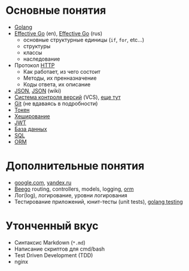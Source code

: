 # Основные понятия

* [Golang](http://golang-book.ru/)
* [Effective Go](https://golang.org/doc/effective_go.html) (en), [Effective Go](http://eao197.narod.ru/desc/short_effective_go.html) (rus)
    * основные структурные единицы (`if`, `for`, etc...)
    * структуры
    * классы
    * наследование
* Протокол [HTTP](https://ru.wikipedia.org/wiki/HTTP)
    * Как работает, из чего состоит
    * Методы, их пренназначение
    * Коды ответа, их описание
* [JSON](http://www.json.org/json-ru.html), [JSON](https://ru.wikipedia.org/wiki/JSON) (wiki)
* [Система контроля версий](https://ru.wikipedia.org/wiki/Система_управления_версиями) (VCS), [еще тут](https://git-scm.com/book/ru/v1/%D0%92%D0%B2%D0%B5%D0%B4%D0%B5%D0%BD%D0%B8%D0%B5-%D0%9E-%D0%BA%D0%BE%D0%BD%D1%82%D1%80%D0%BE%D0%BB%D0%B5-%D0%B2%D0%B5%D1%80%D1%81%D0%B8%D0%B9)
* [Git](https://git-scm.com/book/ru/v1) (не вдаваясь в подробности)
* [Токен](https://ru.wikipedia.org/wiki/%D0%A2%D0%BE%D0%BA%D0%B5%D0%BD)
* [Хеширование](https://ru.wikipedia.org/wiki/Хеширование)
* [JWT](https://en.wikipedia.org/wiki/JSON_Web_Token)
* [База данных](https://ru.wikipedia.org/wiki/База_данных)
* [SQL](https://ru.wikipedia.org/wiki/SQL)
* [ORM](https://ru.wikipedia.org/wiki/ORM)

# Дополнительные понятия

* [google.com](http://google.com), [yandex.ru](http://yandex.ru)
* [Beego](https://astaxie.gitbooks.io/build-web-application-with-golang/en/) routing, controllers, models, logging, [orm](https://beego.me/docs/mvc/model/orm.md)
* Лог(log), логирование, уровни логирования
* Тестирование приложений, юнит-тесты (unit tests), [golang testing](https://golang.org/pkg/testing/)

# Утонченный вкус

* Синтаксис Markdown (`*.md`)
* Написание скриптов для cmd/bash
* Test Driven Development (TDD)
* nginx
